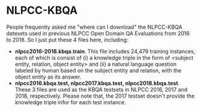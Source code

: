 # NLPCC-KBQA

People frequently asked me "where can I download" the NLPCC-KBQA datesets used in previous NLPCC Open Domain QA Evaluations from 2016 to 2018. So I just put these 4 files here, including:
- **nlpcc2016-2018.kbqa.train**. This file includes 24,479 training instances, each of which is consist of (i) a knowledge triple in the form of <subject entity, relation, object entity> and (ii) a natural language question labeled by human based on the subject entity and relation, with the object entity as its answer.
- **nlpcc2016.kbqa.test, nlpcc2017.kbqa.test, nlpcc2018.kbqa.test**. These 3 files are used as the KBQA testsets in NLPCC 2016, 2017 and 2018, respectively. Please note that, the 2017 testset doesn't provide the knowledge triple infor for each test instance.

